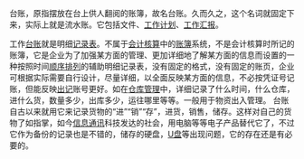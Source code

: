 台账，原指摆放在台上供人翻阅的账簿，故名台账。久而久之，这个名词就固定下来，实际上就是流水账。它包括文件、[工作计划](https://baike.baidu.com/item/%E5%B7%A5%E4%BD%9C%E8%AE%A1%E5%88%92/723695?fromModule=lemma_inlink)、[工作汇报](https://baike.baidu.com/item/%E5%B7%A5%E4%BD%9C%E6%B1%87%E6%8A%A5/963596?fromModule=lemma_inlink)。

工作[台账](https://baike.baidu.com/item/%E5%8F%B0%E8%B4%A6/2067474?fromModule=lemma_inlink)就是明细[记录表](https://baike.baidu.com/item/%E8%AE%B0%E5%BD%95%E8%A1%A8/5793308?fromModule=lemma_inlink)。不属于[会计核算](https://baike.baidu.com/item/%E4%BC%9A%E8%AE%A1%E6%A0%B8%E7%AE%97/8459549?fromModule=lemma_inlink)中的[账簿](https://baike.baidu.com/item/%E8%B4%A6%E7%B0%BF/3351738?fromModule=lemma_inlink)系统，不是会计核算时所记的账簿，它是企业为了加强某方面的管理、更加详细地了解某方面的信息而设置的一种按照时间[顺序排列](https://baike.baidu.com/item/%E9%A1%BA%E5%BA%8F%E6%8E%92%E5%88%97/56273984?fromModule=lemma_inlink)的辅助明细记录表，没有固定的格式，没有固定的账页，企业可根据实际需要自行设计，尽量详细，以全面反映某方面的信息，不必按凭证号记账，但能反映[出记](https://baike.baidu.com/item/%E5%87%BA%E8%AE%B0/20789840?fromModule=lemma_inlink)账号更好。如在[仓库管理](https://baike.baidu.com/item/%E4%BB%93%E5%BA%93%E7%AE%A1%E7%90%86/9163356?fromModule=lemma_inlink)中，详细记录了什么时间，什么仓库，进什么货，数量多少，出库多少，运往哪里等等。一般用于物资出入管理。 台账自古以来就用它来记录货物的“进”“销”“存”，进货，销售，储存。这样对自己的货物了如指掌，如今[信息通讯](https://baike.baidu.com/item/%E4%BF%A1%E6%81%AF%E9%80%9A%E8%AE%AF/19069781?fromModule=lemma_inlink)科技发达的社会，用电脑等等电子产品替代它了，不过它作为备份的记录也是不错的，储存的硬盘，[U盘](https://baike.baidu.com/item/U%E7%9B%98/99846?fromModule=lemma_inlink)等出现问题，它的存在还是有必要的。